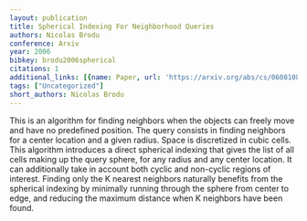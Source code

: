 ```yaml
---
layout: publication
title: Spherical Indexing For Neighborhood Queries
authors: Nicolas Brodu
conference: Arxiv
year: 2006
bibkey: brodu2006spherical
citations: 1
additional_links: [{name: Paper, url: 'https://arxiv.org/abs/cs/0608108'}]
tags: ["Uncategorized"]
short_authors: Nicolas Brodu
---
```

This is an algorithm for finding neighbors when the objects can freely move
and have no predefined position. The query consists in finding neighbors for a
center location and a given radius. Space is discretized in cubic cells. This
algorithm introduces a direct spherical indexing that gives the list of all
cells making up the query sphere, for any radius and any center location. It
can additionally take in account both cyclic and non-cyclic regions of
interest. Finding only the K nearest neighbors naturally benefits from the
spherical indexing by minimally running through the sphere from center to edge,
and reducing the maximum distance when K neighbors have been found.